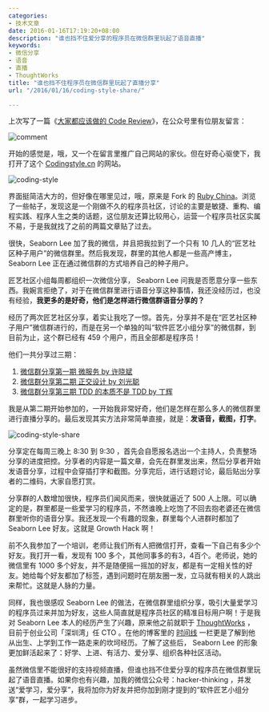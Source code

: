 ```yaml
---
categories:
- 技术文章
date: 2016-01-16T17:19:20+08:00
description: "谁也挡不住爱分享的程序员在微信群里玩起了语音直播"
keywords:
- 微信分享
- 语音
- 直播
- ThoughtWorks
title: "谁也挡不住程序员在微信群里玩起了直播分享"
url: "/2016/01/16/coding-style-share/"

---
```


上次写了一篇《[大家都应该做的 Code Review](http://blog.coderzh.com/2015/12/27/code-review/)》，在公众号里有位朋友留言：

![comment](http://image.coderzh.com/comments.jpg)

开始的感觉是，哦，又一个在留言里推广自己网站的家伙。但在好奇心驱使下，我打开了这个 [Codingstyle.cn](http://codingstyle.cn) 的网站。

![coding-style](http://image.coderzh.com/coding-style.jpg)

界面挺简洁大方的，但好像在哪里见过，哦，原来是 Fork 的 [Ruby China](https://ruby-china.org/)。浏览了一些帖子，发现这是一个刚做不久的程序员社区，讨论的主要是敏捷、重构、编程实践、程序人生之类的话题，这位朋友还算比较用心，运营一个程序员社区实属不易，于是我就找了之前的两篇文章贴了过去。

很快，Seaborn Lee 加了我的微信，并且把我拉到了一个只有 10 几人的“匠艺社区种子用户”的微信群里。然后我发现，群里的其他人都是一些高产博主，Seaborn Lee 正在通过微信群的方式培养自己的种子用户。

匠艺社区小组每周都组织一次微信分享， Seaborn Lee 问我是否愿意分享一些东西。我婉言拒绝了，对于在微信群里进行语音分享这种事情，我还没经历过，也没有经验，**我更多的是好奇，他们是怎样进行微信群语音分享的？**

经历了两次匠艺社区分享，着实让我吃了一惊。首先，分享并不是在“匠艺社区种子用户”微信群进行的，而是在另一个单独的叫“软件匠艺小组分享”的微信群，到目前为止，这个群已经有 459 个用户，而且全部都是程序员！

他们一共分享过三期：

1. [微信群分享第一期 微服务 by 许晓斌](https://codingstyle.cn/topics/56)
1. [微信群分享第二期 正交设计 by 刘光聪](https://codingstyle.cn/topics/77)
1. [微信群分享第三期 TDD 的本质不是 TDD by 丁辉](https://codingstyle.cn/topics/81)

我是从第二期开始参加的，一开始我非常好奇，他们是怎样在那么多人的微信群里进行直播分享的。最后发现其实方法非常简单直接，就是：**发语音，截图，打字**。

![coding-style-share](http://image.coderzh.com/coding-style-share.jpg)

分享定在每周三晚上 8:30 到 9:30 ，首先会自愿报名选出一个主持人，负责整场分享的进度把控。分享者的内容是一篇文章，会先在群里发出来，然后分享者开始发语音分享，过程中会穿插打字和截图。分享完后，进行话题讨论，最后贴出分享者的二维码，大家自愿打赏。

分享群的人数增加很快，程序员们闻风而来，很快就逼近了 500 人上限。可以确定的是，群里都是一些爱学习的程序员，不然谁晚上吃饱了不回去抱老婆还在微信群里听你的语音分享。我还发现一个有趣的现象，群里每个人进群时都加了 Seaborn Lee 好友。这就是 Growth Hack 啊！

前不久我参加了一个培训，老师让我们所有人把微信打开，查看一下自己有多少个好友。我打开一看，发现有 100 多个，其他同事多的有3，4百个。老师说，她的微信里有 1000 多个好友，并不是随便摇一摇加的好友，都是有一定相关性的好友。她给每个好友都加了标签，遇到问题时在朋友圈一发，立马就有相关的人跳出来帮忙。这就是人脉的力量。

同样，我也很感叹 Seaborn Lee 的做法，在微信群里组织分享，吸引大量爱学习的程序员过来并加为好友，这些人简直就是程序员社区的精准目标用户啊！于是我对 Seaborn Lee 本人的经历产生了兴趣，原来他之前就职于 [ThoughtWorks](https://www.thoughtworks.com/) ，目前于创业公司「深圳湾」任 CTO 。在他的博客里的 [时间线](http://seabornlee.cn/isaid.md) 一栏更是了解到他从出生、上学到工作一路走来的坎坷经历。了解了这些后， Seaborn Lee 的形象更加鲜活起来了：好学、上进、有活力、爱分享、组织各种社区活动。

虽然微信里不能很好的支持视频直播，但谁也挡不住爱分享的程序员在微信群里玩起了语音直播。如果你也有兴趣，加我的微信公众号：hacker-thinking ，并发送“爱学习，爱分享”，我将加你为好友并把你加到刚才提到的“软件匠艺小组分享”群，一起学习进步。

<!--more-->

